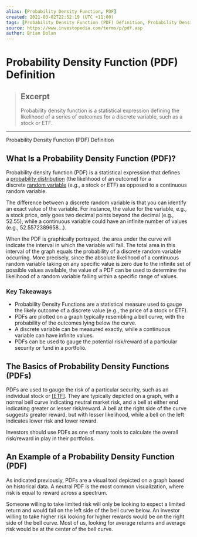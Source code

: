 ```yaml
---
alias: [Probability Density Function, PDF]
created: 2021-03-02T22:52:19 (UTC +11:00)
tags: [Probability Density Function (PDF) Definition, Probability Density Function (PDF) Definition]
source: https://www.investopedia.com/terms/p/pdf.asp
author: Brian Dolan
---
```


# Probability Density Function (PDF) Definition

> ## Excerpt
> Probability density function is a statistical expression defining the likelihood of a series of outcomes for a discrete variable, such as a stock or ETF.

---

Probability Density Function (PDF) Definition
## What Is a Probability Density Function (PDF)?

Probability density function (PDF) is a statistical expression that defines a [probability distribution](https://www.investopedia.com/terms/p/probabilitydistribution.asp) (the likelihood of an outcome) for a discrete [random variable](https://www.investopedia.com/terms/r/random-variable.asp) (e.g., a stock or ETF) as opposed to a continuous random variable.

The difference between a discrete random variable is that you can identify an exact value of the variable. For instance, the value for the variable, e.g., a stock price, only goes two decimal points beyond the decimal (e.g., 52.55), while a continuous variable could have an infinite number of values (e.g., 52.5572389658…).

When the PDF is graphically portrayed, the area under the curve will indicate the interval in which the variable will fall. The total area in this interval of the graph equals the probability of a discrete random variable occurring. More precisely, since the absolute likelihood of a continuous random variable taking on any specific value is zero due to the infinite set of possible values available, the value of a PDF can be used to determine the likelihood of a random variable falling within a specific range of values.

### Key Takeaways

-   Probability Density Functions are a statistical measure used to gauge the likely outcome of a discrete value (e.g., the price of a stock or ETF).
-   PDFs are plotted on a graph typically resembling a bell curve, with the probability of the outcomes lying below the curve.
-   A discrete variable can be measured exactly, while a continuous variable can have infinite values.
-   PDFs can be used to gauge the potential risk/reward of a particular security or fund in a portfolio.

## The Basics of Probability Density Functions (PDFs)

PDFs are used to gauge the risk of a particular security, such as an individual stock or [[ETF]](https://www.investopedia.com/articles/mutualfund/05/060605.asp). They are typically depicted on a graph, with a normal bell curve indicating neutral market risk, and a bell at either end indicating greater or lesser risk/reward. A bell at the right side of the curve suggests greater reward, but with lesser likelihood, while a bell on the left indicates lower risk and lower reward.

Investors should use PDFs as one of many tools to calculate the overall risk/reward in play in their portfolios.

## An Example of a Probability Density Function (PDF)

As indicated previously, PDFs are a visual tool depicted on a graph based on historical data. A neutral PDF is the most common visualization, where risk is equal to reward across a spectrum.

Someone willing to take limited risk will only be looking to expect a limited return and would fall on the left side of the bell curve below. An investor willing to take higher risk looking for higher rewards would be on the right side of the bell curve. Most of us, looking for average returns and average risk would be at the center of the bell curve.
